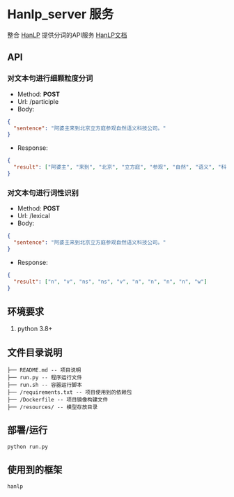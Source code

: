 # Hanlp_server 服务

整合 [HanLP](https://github.com/hankcs/HanLP) 提供分词的API服务 [HanLP文档](https://hanlp.hankcs.com/docs/)

## API

### 对文本句进行细颗粒度分词
- Method: **POST**
- Url: /participle
- Body:
```json
{
  "sentence": "阿婆主来到北京立方庭参观自然语义科技公司。"
}
```
- Response: 
```json
{
  "result": ["阿婆主", "来到", "北京", "立方庭", "参观", "自然", "语义", "科技", "公司", "。"]
}
```

### 对文本句进行词性识别
- Method: **POST**
- Url: /lexical
- Body:
```json
{
  "sentence": "阿婆主来到北京立方庭参观自然语义科技公司。"
}
```
- Response: 
```json
{
  "result": ["n", "v", "ns", "ns", "v", "n", "n", "n", "n", "w"]
}
```

## 环境要求

1. python 3.8+

## 文件目录说明

```filetree 
├── README.md -- 项目说明
├── run.py -- 程序运行文件
├── run.sh -- 容器运行脚本
├── /requirements.txt -- 项目使用到的依赖包
├── /Dockerfile -- 项目镜像构建文件
├── /resources/ -- 模型存放目录
```

## 部署/运行

```shell
python run.py
```

## 使用到的框架

```shell
hanlp
```